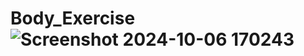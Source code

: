 # Body_Exercise![Screenshot 2024-10-06 170243](https://github.com/user-attachments/assets/7c10c206-5bb6-4ebc-9fc6-41d30c71fe34)
